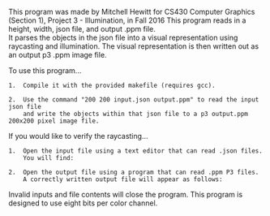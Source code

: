 This program was made by Mitchell Hewitt for CS430 Computer Graphics (Section 1), Project 3 - Illumination, in Fall 2016
This program reads in a height, width, json file, and output .ppm file.  
It parses the objects in the json file into a visual representation using raycasting and illumination.
The visual representation is then written out as an output p3 .ppm image file.

To use this program...

	1.  Compile it with the provided makefile (requires gcc).

	2.  Use the command "200 200 input.json output.ppm" to read the input json file
	    and write the objects within that json file to a p3 output.ppm 200x200 pixel image file.

If you would like to verify the raycasting...

	1.  Open the input file using a text editor that can read .json files.
	    You will find:		

	2.  Open the output file using a program that can read .ppm P3 files.
	    A correctly written output file will appear as follows:

Invalid inputs and file contents will close the program.
This program is designed to use eight bits per color channel.